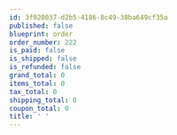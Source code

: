 ```yaml
---
id: 3f920037-d2b5-4186-8c49-38ba649cf35a
published: false
blueprint: order
order_number: 222
is_paid: false
is_shipped: false
is_refunded: false
grand_total: 0
items_total: 0
tax_total: 0
shipping_total: 0
coupon_total: 0
title: ' '
---
```

